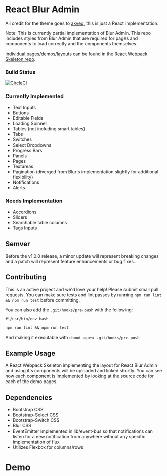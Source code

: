 # React Blur Admin
All credit for the theme goes to [akveo](http://akveo.com/blur-admin/), this is just a React implementation.

Note: This is currently partial implementation of Blur Admin. This repo includes styles from Blur Admin that are required for pages and components to load correctly and the components themselves.

Individual pages/demos/layouts can be found in the [React Webpack Skeleton repo](https://github.com/knledg/react-webpack-skeleton).

### Build Status

[![CircleCI](https://circleci.com/gh/knledg/react-blur-admin/tree/master.svg?style=svg)](https://circleci.com/gh/knledg/react-blur-admin/tree/master)

### Currently Implemented

- Text Inputs
- Buttons
- Editable Fields
- Loading Spinner
- Tables (not including smart tables)
- Tabs
- Switches
- Select Dropdowns
- Progress Bars
- Panels
- Pages
- Textareas
- Pagination (diverged from Blur's implementation slightly for additional flexibility)
- Notifications
- Alerts

### Needs Implementation

- Accordions
- Sliders
- Searchable table columns
- Tags Inputs

## Semver

Before the v1.0.0 release, a minor update will represent breaking changes and a patch will represent feature enhancements or bug fixes.

## Contributing

This is an active project and we'd love your help! Please submit small pull requests. You can make sure tests and lint passes by running `npm run lint && npm run test` before committing.

You can also add the `.git/hooks/pre-push` with the following:

```
#!/usr/bin/env bash

npm run lint && npm run test
```

And making it executable with `chmod ugo+x .git/hooks/pre-push`

## Example Usage

A React Webpack Skeleton implementing the layout for React Blur Admin and using it's components will be uploaded and linked shortly. You can see how each component is implemented by looking at the source code for each of the demo pages.

## Dependencies
- Bootstrap CSS
- Bootstrap-Select CSS
- Bootstrap-Switch CSS
- Blur CSS
- EventEmitter implemented in lib/event-bus so that notifications can listen for a new notification from anywhere without any specific implementation of flux
- Utilizes Flexbox for columns/rows
# Demo

